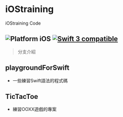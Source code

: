 # iOStraining
iOStraining Code

<img src="https://img.shields.io/badge/platform-iOS-blue.svg?style=flat" alt="Platform iOS" /> <a href="https://developer.apple.com/swift"><img src="https://img.shields.io/badge/swift3-compatible-4BC51D.svg?style=flat" alt="Swift 3 compatible" /></a>
---


> 分支介紹


## playgroundForSwift
* 一些練習Swift語法的程式碼


## TicTacToe
* 練習OOXX遊戲的專案
